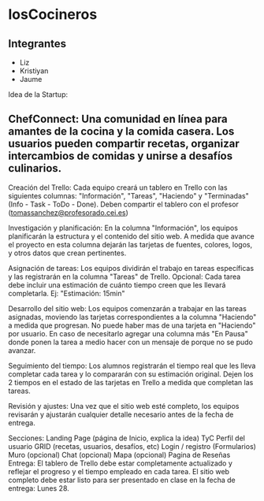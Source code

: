 # losCocineros
## Integrantes
- Liz
-  Kristiyan
-   Jaume

Idea de la Startup:

ChefConnect: Una comunidad en línea para amantes de la cocina y la comida casera. Los usuarios pueden compartir recetas, organizar intercambios de comidas y unirse a desafíos culinarios.
------
Creación del Trello: Cada equipo creará un tablero en Trello con las siguientes columnas: "Información", "Tareas", "Haciendo" y "Terminadas" (Info - Task - ToDo - Done). Deben compartir el tablero con el profesor (tomassanchez@profesorado.cei.es)

Investigación y planificación: En la columna "Información", los equipos planificarán la estructura y el contenido del sitio web. A medida que avance el proyecto en esta columna dejarán las tarjetas de fuentes, colores, logos, y otros datos que crean pertinentes.

Asignación de tareas: Los equipos dividirán el trabajo en tareas específicas y las registrarán en la columna "Tareas" de Trello. Opcional: Cada tarea debe incluir una estimación de cuánto tiempo creen que les llevará completarla. Ej: "Estimación: 15min"

Desarrollo del sitio web: Los equipos comenzarán a trabajar en las tareas asignadas, moviendo las tarjetas correspondientes a la columna "Haciendo" a medida que progresan. No puede haber mas de una tarjeta en "Haciendo" por usuario. En caso de necesitarlo agregar una columna más "En Pausa" donde ponen la tarea a medio hacer con un mensaje de porque no se pudo avanzar.

Seguimiento del tiempo: Los alumnos registrarán el tiempo real que les lleva completar cada tarea y lo compararán con su estimación original. Dejen los 2 tiempos  en el estado de las tarjetas en Trello a medida que completan las tareas.

Revisión y ajustes: Una vez que el sitio web esté completo, los equipos revisarán y ajustarán cualquier detalle necesario antes de la fecha de entrega.

Secciones:
Landing Page (página de Inicio, explica la idea)
TyC
Perfil del usuario
GRID (recetas, usuarios, desafíos, etc)
Login / registro (Formularios)
Muro (opcional)
Chat (opcional)
Mapa (opcional)
Pagina de Reseñas
Entrega:
El tablero de Trello debe estar completamente actualizado y reflejar el progreso y el tiempo empleado en cada tarea. El sitio web completo debe estar listo para ser presentado en clase en la fecha de entrega: Lunes 28.


